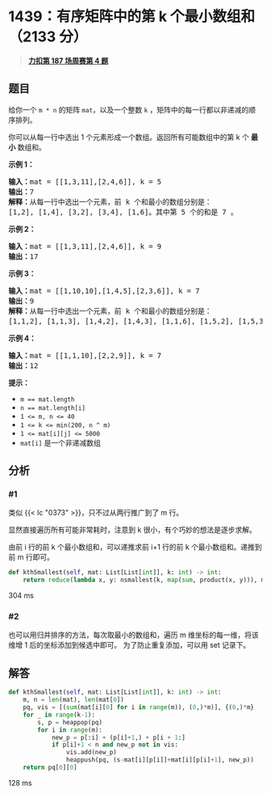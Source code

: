 # 1439：有序矩阵中的第 k 个最小数组和（2133 分）


> <u>**[力扣第 187 场周赛第 4 题](https://leetcode.cn/problems/find-the-kth-smallest-sum-of-a-matrix-with-sorted-rows/)**</u>

## 题目

<p>给你一个 <code>m * n</code> 的矩阵 <code>mat</code>，以及一个整数 <code>k</code> ，矩阵中的每一行都以非递减的顺序排列。</p>

<p>你可以从每一行中选出 1 个元素形成一个数组。返回所有可能数组中的第 k 个 <strong>最小</strong> 数组和。</p>



<p><strong>示例 1：</strong></p>

<pre><strong>输入：</strong>mat = [[1,3,11],[2,4,6]], k = 5
<strong>输出：</strong>7
<strong>解释：</strong>从每一行中选出一个元素，前 k 个和最小的数组分别是：
[1,2], [1,4], [3,2], [3,4], [1,6]。其中第 5 个的和是 7 。  </pre>

<p><strong>示例 2：</strong></p>

<pre><strong>输入：</strong>mat = [[1,3,11],[2,4,6]], k = 9
<strong>输出：</strong>17
</pre>

<p><strong>示例 3：</strong></p>

<pre><strong>输入：</strong>mat = [[1,10,10],[1,4,5],[2,3,6]], k = 7
<strong>输出：</strong>9
<strong>解释：</strong>从每一行中选出一个元素，前 k 个和最小的数组分别是：
[1,1,2], [1,1,3], [1,4,2], [1,4,3], [1,1,6], [1,5,2], [1,5,3]。其中第 7 个的和是 9 。
</pre>

<p><strong>示例 4：</strong></p>

<pre><strong>输入：</strong>mat = [[1,1,10],[2,2,9]], k = 7
<strong>输出：</strong>12
</pre>



<p><strong>提示：</strong></p>

<ul>
<li><code>m == mat.length</code></li>
<li><code>n == mat.length[i]</code></li>
<li><code>1 &lt;= m, n &lt;= 40</code></li>
<li><code>1 &lt;= k &lt;= min(200, n ^ m)</code></li>
<li><code>1 &lt;= mat[i][j] &lt;= 5000</code></li>
<li><code>mat[i]</code> 是一个非递减数组</li>
</ul>




## 分析

### #1

类似 {{< lc "0373" >}}，只不过从两行推广到了 m 行。

显然直接遍历所有可能非常耗时，注意到 k 很小，有个巧妙的想法是逐步求解。

由前 i 行的前 k 个最小数组和，可以递推求前 i+1 行的前 k 个最小数组和。递推到前 m 行即可。

```python
def kthSmallest(self, mat: List[List[int]], k: int) -> int:
	return reduce(lambda x, y: nsmallest(k, map(sum, product(x, y))), mat)[-1]
```

304 ms

### #2

也可以用归并排序的方法，每次取最小的数组和，遍历 m 维坐标的每一维，将该维增 1 后的坐标添加到候选中即可。
为了防止重复添加，可以用 set 记录下。

## 解答

```python
def kthSmallest(self, mat: List[List[int]], k: int) -> int:
	m, n = len(mat), len(mat[0])
	pq, vis = [(sum(mat[i][0] for i in range(m)), (0,)*m)], {(0,)*m}
	for _ in range(k-1):
		s, p = heappop(pq)
		for i in range(m):
			new_p = p[:i] + (p[i]+1,) + p[i + 1:]
			if p[i]+1 < n and new_p not in vis:
				vis.add(new_p)
				heappush(pq, (s-mat[i][p[i]]+mat[i][p[i]+1], new_p))
	return pq[0][0]
```

128 ms


